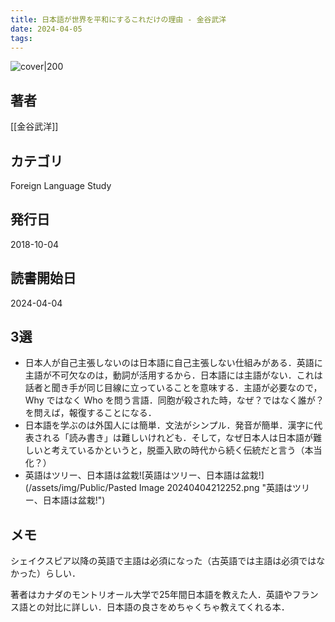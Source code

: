 ```yaml
---
title: 日本語が世界を平和にするこれだけの理由 - 金谷武洋
date: 2024-04-05
tags:
---
```


![cover|200](http://books.google.com/books/content?id=EDFxDwAAQBAJ&printsec=frontcover&img=1&zoom=1&edge=curl&source=gbs_api)
## 著者
[[金谷武洋]]
## カテゴリ
Foreign Language Study
## 発行日
2018-10-04
## 読書開始日
2024-04-04

## 3選
 - 日本人が自己主張しないのは日本語に自己主張しない仕組みがある．英語に主語が不可欠なのは，動詞が活用するから．日本語には主語がない．これは話者と聞き手が同じ目線に立っていることを意味する．主語が必要なので，Why ではなく Who を問う言語．同胞が殺された時，なぜ？ではなく誰が？を問えば，報復することになる．
 - 日本語を学ぶのは外国人には簡単．文法がシンプル．発音が簡単．漢字に代表される「読み書き」は難しいけれども．そして，なぜ日本人は日本語が難しいと考えているかというと，脱亜入欧の時代から続く伝統だと言う（本当化？）
 - 英語はツリー、日本語は盆栽![英語はツリー、日本語は盆栽!](/assets/img/Public/Pasted Image 20240404212252.png "英語はツリー、日本語は盆栽!")

## メモ
シェイクスピア以降の英語で主語は必須になった（古英語では主語は必須ではなかった）らしい．

著者はカナダのモントリオール大学で25年間日本語を教えた人．英語やフランス語との対比に詳しい．日本語の良さをめちゃくちゃ教えてくれる本．